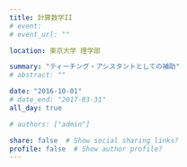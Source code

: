 ```yaml
---
title: 計算数学II
# event: 
# event_url: ""

location: 東京大学 理学部

summary: "ティーチング・アシスタントとしての補助"
# abstract: ""

date: "2016-10-01"
# date_end: "2017-03-31"
all_day: true

# authors: ["admin"]

share: false  # Show social sharing links?
profile: false  # Show author profile?
---
```

